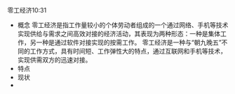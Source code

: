 
零工经济10:31
- 概念
零工经济是指工作量较小的个体劳动者组成的一个通过网络、手机等技术实现供给与需求之间高效对接的经济活动，其表现为两种形态：一种是集体工作，另一种是通过软件对接实现的按需工作。
零工经济是一种与“朝九晚五”不同的工作方式，具有时间短、工作弹性大的特点，通过互联网和手机等技术，实现供需双方的迅速对接。
- 特点
- 现状
- 